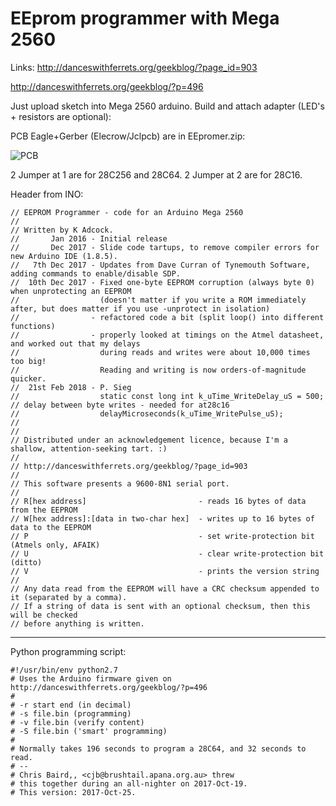 # EEprom programmer with Mega 2560

Links:
http://danceswithferrets.org/geekblog/?page_id=903

http://danceswithferrets.org/geekblog/?p=496

Just upload sketch into Mega 2560 arduino.
Build and attach adapter (LED's + resistors are optional):

PCB Eagle+Gerber (Elecrow/Jclpcb) are in EEpromer.zip:

![PCB](https://github.com/petersieg/eeprom/blob/master/EEpromer.png)

2 Jumper at 1 are for 28C256 and 28C64.
2 Jumper at 2 are for 28C16.

Header from INO:

```code
// EEPROM Programmer - code for an Arduino Mega 2560
//
// Written by K Adcock.
//       Jan 2016 - Initial release
//       Dec 2017 - Slide code tartups, to remove compiler errors for new Arduino IDE (1.8.5).
//   7th Dec 2017 - Updates from Dave Curran of Tynemouth Software, adding commands to enable/disable SDP.
//  10th Dec 2017 - Fixed one-byte EEPROM corruption (always byte 0) when unprotecting an EEPROM
//                  (doesn't matter if you write a ROM immediately after, but does matter if you use -unprotect in isolation)
//                - refactored code a bit (split loop() into different functions)
//                - properly looked at timings on the Atmel datasheet, and worked out that my delays
//                  during reads and writes were about 10,000 times too big!
//                  Reading and writing is now orders-of-magnitude quicker.
//  21st Feb 2018 - P. Sieg
//                  static const long int k_uTime_WriteDelay_uS = 500; // delay between byte writes - needed for at28c16
//                  delayMicroseconds(k_uTime_WritePulse_uS);
//
//
// Distributed under an acknowledgement licence, because I'm a shallow, attention-seeking tart. :)
//
// http://danceswithferrets.org/geekblog/?page_id=903
//
// This software presents a 9600-8N1 serial port.
//
// R[hex address]                         - reads 16 bytes of data from the EEPROM
// W[hex address]:[data in two-char hex]  - writes up to 16 bytes of data to the EEPROM
// P                                      - set write-protection bit (Atmels only, AFAIK)
// U                                      - clear write-protection bit (ditto)
// V                                      - prints the version string
//
// Any data read from the EEPROM will have a CRC checksum appended to it (separated by a comma).
// If a string of data is sent with an optional checksum, then this will be checked
// before anything is written.
```
---

Python programming script:
```code
#!/usr/bin/env python2.7
# Uses the Arduino firmware given on http://danceswithferrets.org/geekblog/?p=496
#
# -r start end (in decimal)
# -s file.bin (programming)
# -v file.bin (verify content)
# -S file.bin ('smart' programming)
#
# Normally takes 196 seconds to program a 28C64, and 32 seconds to read.
# --
# Chris Baird,, <cjb@brushtail.apana.org.au> threw
# this together during an all-nighter on 2017-Oct-19.
# This version: 2017-Oct-25.
```
